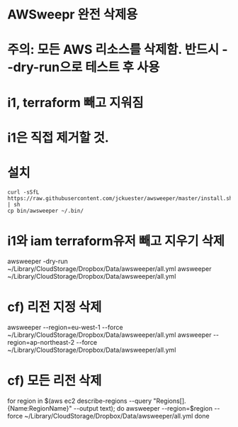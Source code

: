 # AWSweepr 완전 삭제용 
# 주의: 모든 AWS 리소스를 삭제함. 반드시 --dry-run으로 테스트 후 사용
#           i1, terraform 빼고 지워짐
#           i1은 직접 제거할 것.

# 설치
```
curl -sSfL https://raw.githubusercontent.com/jckuester/awsweeper/master/install.sh | sh
cp bin/awsweeper ~/.bin/
```

# i1와 iam terraform유저 빼고 지우기 삭제
awsweeper -dry-run  ~/Library/CloudStorage/Dropbox/Data/awsweeper/all.yml
awsweeper  ~/Library/CloudStorage/Dropbox/Data/awsweeper/all.yml

# cf) 리전 지정 삭제
awsweeper --region=eu-west-1 --force  ~/Library/CloudStorage/Dropbox/Data/awsweeper/all.yml
awsweeper --region=ap-northeast-2 --force  ~/Library/CloudStorage/Dropbox/Data/awsweeper/all.yml

# cf) 모든 리전 삭제
for region in $(aws ec2 describe-regions --query "Regions[].{Name:RegionName}" --output text); do
    awsweeper --region=$region --force  ~/Library/CloudStorage/Dropbox/Data/awsweeper/all.yml
done
